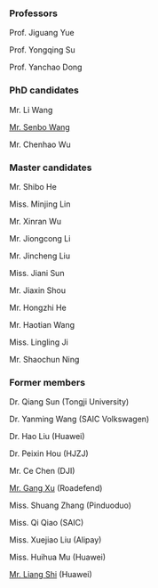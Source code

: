 ### Professors

Prof. Jiguang Yue

Prof. Yongqing Su

Prof. Yanchao Dong

### PhD candidates

Mr. Li Wang

[Mr. Senbo Wang](https://github.com/WsbPro)

Mr. Chenhao Wu

### Master candidates

Mr. Shibo He

Miss. Minjing Lin

Mr. Xinran Wu

Mr. Jiongcong Li

Mr. Jincheng Liu

Miss. Jiani Sun 

Mr. Jiaxin Shou

Mr. Hongzhi He

Mr. Haotian Wang

Miss. Lingling Ji

Mr. Shaochun Ning


### Former members

Dr. Qiang Sun (Tongji University)

Dr. Yanming Wang (SAIC Volkswagen)

Dr. Hao Liu (Huawei)

Dr. Peixin Hou (HJZJ)

Mr. Ce Chen (DJI)

[Mr. Gang Xu](xugang.ink) (Roadefend)

Miss. Shuang Zhang (Pinduoduo)

Miss. Qi Qiao (SAIC)

Miss. Xuejiao Liu (Alipay)

Miss. Huihua Mu (Huawei)

[Mr. Liang Shi](https://github.com/VectorSL) (Huawei)